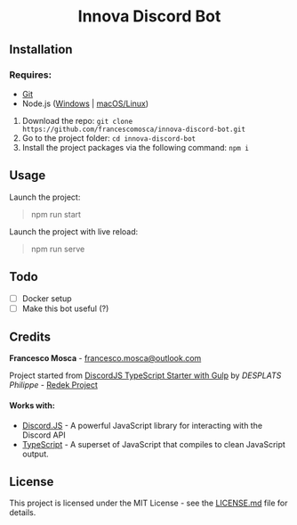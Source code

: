 <h1 align="center">
Innova Discord Bot
</h1>

## Installation

### Requires:

- [Git](https://git-scm.com/downloads)
- Node.js ([Windows](https://nodejs.org/it/) | [macOS/Linux](https://github.com/nodesource/distributions/blob/master/README.md#installation-instructions))

1. Download the repo: `git clone https://github.com/francescomosca/innova-discord-bot.git`
2. Go to the project folder: `cd innova-discord-bot`
3. Install the project packages via the following command: `npm i`

## Usage

Launch the project:
> npm run start

Launch the project with live reload:
> npm run serve


## Todo
- [ ] Docker setup
- [ ] Make this bot useful (?)

## Credits

**Francesco Mosca** - <francesco.mosca@outlook.com> 

Project started from [DiscordJS TypeScript Starter with Gulp](https://github.com/RedekProject/DiscordJS-TypeScript-Starter-Gulp) by *DESPLATS Philippe* - [Redek Project](https://github.com/RedekProject/)

#### Works with:
* [Discord.JS](https://github.com/discordjs/discord.js) - A powerful JavaScript library for interacting with the Discord API
* [TypeScript](https://github.com/Microsoft/TypeScript) - A superset of JavaScript that compiles to clean JavaScript output.

## License
This project is licensed under the MIT License - see the [LICENSE.md](https://github.com/francescomosca/innova-discord-bot/blob/master/LICENSE) file for details.
